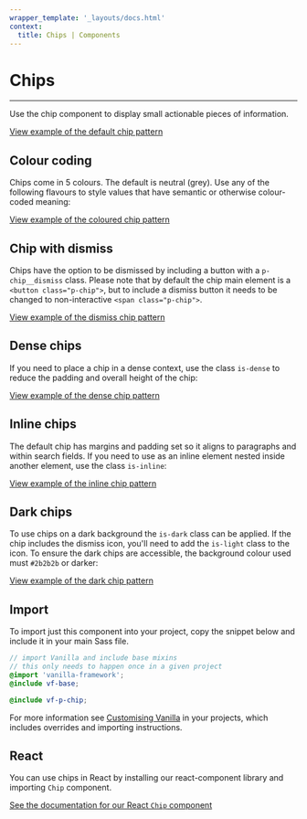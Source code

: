 ```yaml
---
wrapper_template: '_layouts/docs.html'
context:
  title: Chips | Components
---
```


# Chips

<hr>

Use the chip component to display small actionable pieces of information.

<div class="embedded-example"><a href="/docs/examples/patterns/chip/default" class="js-example">
View example of the default chip pattern
</a></div>

## Colour coding

Chips come in 5 colours. The default is neutral (grey). Use any of the following flavours to style values that have semantic or otherwise colour-coded meaning:

<div class="embedded-example"><a href="/docs/examples/patterns/chip/colors" class="js-example">
View example of the coloured chip pattern
</a></div>

## Chip with dismiss

Chips have the option to be dismissed by including a button with a `p-chip__dismiss` class. Please note that by default the chip main element is a `<button class="p-chip">`, but to include a dismiss button it needs to be changed to non-interactive `<span class="p-chip">`.

<div class="embedded-example"><a href="/docs/examples/patterns/chip/with-dismiss" class="js-example">
View example of the dismiss chip pattern
</a></div>

## Dense chips

If you need to place a chip in a dense context, use the class `is-dense` to reduce the padding and overall height of the chip:

<div class="embedded-example"><a href="/docs/examples/patterns/chip/dense" class="js-example">
View example of the dense chip pattern
</a></div>

## Inline chips

The default chip has margins and padding set so it aligns to paragraphs and within search fields. If you need to use as an inline element nested inside another element, use the class `is-inline`:

<div class="embedded-example"><a href="/docs/examples/patterns/chip/inline" class="js-example">
View example of the inline chip pattern
</a></div>

## Dark chips

To use chips on a dark background the `is-dark` class can be applied. If the chip includes the dismiss icon, you'll need to add the `is-light` class to the icon. To ensure the dark chips are accessible, the background colour used must `#2b2b2b` or darker:

<div class="embedded-example"><a href="/docs/examples/patterns/chip/dark" class="js-example">
View example of the dark chip pattern
</a></div>

## Import

To import just this component into your project, copy the snippet below and include it in your main Sass file.

```scss
// import Vanilla and include base mixins
// this only needs to happen once in a given project
@import 'vanilla-framework';
@include vf-base;

@include vf-p-chip;
```

For more information see [Customising Vanilla](/docs/customising-vanilla/) in your projects, which includes overrides and importing instructions.

## React

You can use chips in React by installing our react-component library and importing `Chip` component.

[See the documentation for our React `Chip` component](https://canonical.github.io/react-components/?path=/docs/chip--default-story#chip)
